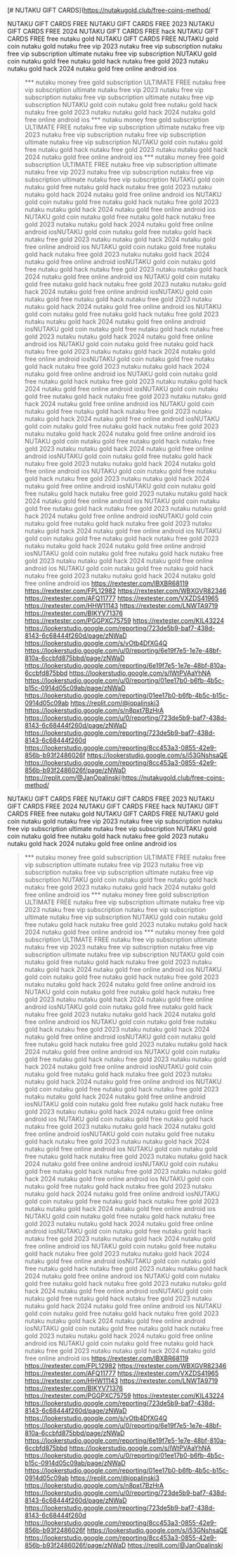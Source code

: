 [# NUTAKU GIFT CARDS](https://nutakugold.club/free-coins-method/



NUTAKU GIFT CARDS FREE
NUTAKU GIFT CARDS FREE 2023
NUTAKU GIFT CARDS FREE 2024
NUTAKU GIFT CARDS FREE hack
NUTAKU GIFT CARDS FREE free nutaku gold
NUTAKU GIFT CARDS FREE 
NUTAKU gold coin nutaku gold 
nutaku free vip 2023
nutaku free vip subscription
nutaku free vip subscription ultimate
nutaku free vip subscription
NUTAKU gold coin nutaku gold free nutaku gold hack nutaku free gold 2023 nutaku nutaku gold hack 2024 nutaku gold free online android ios
>*** nutaku money free gold subscription ULTIMATE FREE
nutaku free vip subscription ultimate
nutaku free vip 2023
nutaku free vip subscription
nutaku free vip subscription ultimate
nutaku free vip subscription
NUTAKU gold coin nutaku gold free nutaku gold hack nutaku free gold 2023 nutaku nutaku gold hack 2024 nutaku gold free online android ios
>*** nutaku money free gold subscription ULTIMATE FREE
nutaku free vip subscription ultimate
nutaku free vip 2023
nutaku free vip subscription
nutaku free vip subscription ultimate
nutaku free vip subscription
NUTAKU gold coin nutaku gold free nutaku gold hack nutaku free gold 2023 nutaku nutaku gold hack 2024 nutaku gold free online android ios
>*** nutaku money free gold subscription ULTIMATE FREE
nutaku free vip subscription ultimate
nutaku free vip 2023
nutaku free vip subscription
nutaku free vip subscription ultimate
nutaku free vip subscription
NUTAKU gold coin nutaku gold free nutaku gold hack nutaku free gold 2023 nutaku nutaku gold hack 2024 nutaku gold free online android ios
NUTAKU gold coin nutaku gold free nutaku gold hack nutaku free gold 2023 nutaku nutaku gold hack 2024 nutaku gold free online android ios
NUTAKU gold coin nutaku gold free nutaku gold hack nutaku free gold 2023 nutaku nutaku gold hack 2024 nutaku gold free online android iosNUTAKU gold coin nutaku gold free nutaku gold hack nutaku free gold 2023 nutaku nutaku gold hack 2024 nutaku gold free online android ios
NUTAKU gold coin nutaku gold free nutaku gold hack nutaku free gold 2023 nutaku nutaku gold hack 2024 nutaku gold free online android iosNUTAKU gold coin nutaku gold free nutaku gold hack nutaku free gold 2023 nutaku nutaku gold hack 2024 nutaku gold free online android ios
NUTAKU gold coin nutaku gold free nutaku gold hack nutaku free gold 2023 nutaku nutaku gold hack 2024 nutaku gold free online android iosNUTAKU gold coin nutaku gold free nutaku gold hack nutaku free gold 2023 nutaku nutaku gold hack 2024 nutaku gold free online android ios
NUTAKU gold coin nutaku gold free nutaku gold hack nutaku free gold 2023 nutaku nutaku gold hack 2024 nutaku gold free online android iosNUTAKU gold coin nutaku gold free nutaku gold hack nutaku free gold 2023 nutaku nutaku gold hack 2024 nutaku gold free online android ios
NUTAKU gold coin nutaku gold free nutaku gold hack nutaku free gold 2023 nutaku nutaku gold hack 2024 nutaku gold free online android iosNUTAKU gold coin nutaku gold free nutaku gold hack nutaku free gold 2023 nutaku nutaku gold hack 2024 nutaku gold free online android ios
NUTAKU gold coin nutaku gold free nutaku gold hack nutaku free gold 2023 nutaku nutaku gold hack 2024 nutaku gold free online android iosNUTAKU gold coin nutaku gold free nutaku gold hack nutaku free gold 2023 nutaku nutaku gold hack 2024 nutaku gold free online android ios
NUTAKU gold coin nutaku gold free nutaku gold hack nutaku free gold 2023 nutaku nutaku gold hack 2024 nutaku gold free online android iosNUTAKU gold coin nutaku gold free nutaku gold hack nutaku free gold 2023 nutaku nutaku gold hack 2024 nutaku gold free online android ios
NUTAKU gold coin nutaku gold free nutaku gold hack nutaku free gold 2023 nutaku nutaku gold hack 2024 nutaku gold free online android iosNUTAKU gold coin nutaku gold free nutaku gold hack nutaku free gold 2023 nutaku nutaku gold hack 2024 nutaku gold free online android ios
NUTAKU gold coin nutaku gold free nutaku gold hack nutaku free gold 2023 nutaku nutaku gold hack 2024 nutaku gold free online android iosNUTAKU gold coin nutaku gold free nutaku gold hack nutaku free gold 2023 nutaku nutaku gold hack 2024 nutaku gold free online android ios
NUTAKU gold coin nutaku gold free nutaku gold hack nutaku free gold 2023 nutaku nutaku gold hack 2024 nutaku gold free online android iosNUTAKU gold coin nutaku gold free nutaku gold hack nutaku free gold 2023 nutaku nutaku gold hack 2024 nutaku gold free online android ios
NUTAKU gold coin nutaku gold free nutaku gold hack nutaku free gold 2023 nutaku nutaku gold hack 2024 nutaku gold free online android iosNUTAKU gold coin nutaku gold free nutaku gold hack nutaku free gold 2023 nutaku nutaku gold hack 2024 nutaku gold free online android ios
NUTAKU gold coin nutaku gold free nutaku gold hack nutaku free gold 2023 nutaku nutaku gold hack 2024 nutaku gold free online android ios
https://rextester.com/IBXBR68119
https://rextester.com/FPL12982
https://rextester.com/WBXGVR82346
https://rextester.com/AFQ11777
https://rextester.com/VXZDS41965
https://rextester.com/HHW11143
https://rextester.com/LNWTA9719
https://rextester.com/BIKYV71376
https://rextester.com/PGGPXC75759
https://rextester.com/KIL43224
https://lookerstudio.google.com/reporting/723de5b9-baf7-438d-8143-6c68444f260d/page/zNWaD
https://lookerstudio.google.com/s/vOtb4DfXG4Q
https://lookerstudio.google.com/u/0/reporting/6e19f7e5-1e7e-48bf-810a-6ccbfd875bbd/page/zNWaD
https://lookerstudio.google.com/reporting/6e19f7e5-1e7e-48bf-810a-6ccbfd875bbd
https://lookerstudio.google.com/s/lWtPVAaYhNA
https://lookerstudio.google.com/u/0/reporting/01ee17b0-b6fb-4b5c-b15c-0914d05c09ab/page/zNWaD
https://lookerstudio.google.com/reporting/01ee17b0-b6fb-4b5c-b15c-0914d05c09ab
https://replit.com/@jopalinski3
https://lookerstudio.google.com/s/n8pxt7BzHrA
https://lookerstudio.google.com/u/0/reporting/723de5b9-baf7-438d-8143-6c68444f260d/page/zNWaD
https://lookerstudio.google.com/reporting/723de5b9-baf7-438d-8143-6c68444f260d
https://lookerstudio.google.com/reporting/8cc453a3-0855-42e9-856b-b93f2486026f
https://lookerstudio.google.com/s/i53GNshsaQE
https://lookerstudio.google.com/reporting/8cc453a3-0855-42e9-856b-b93f2486026f/page/zNWaD
https://replit.com/@JanOpalinski)https://nutakugold.club/free-coins-method/



NUTAKU GIFT CARDS FREE
NUTAKU GIFT CARDS FREE 2023
NUTAKU GIFT CARDS FREE 2024
NUTAKU GIFT CARDS FREE hack
NUTAKU GIFT CARDS FREE free nutaku gold
NUTAKU GIFT CARDS FREE 
NUTAKU gold coin nutaku gold 
nutaku free vip 2023
nutaku free vip subscription
nutaku free vip subscription ultimate
nutaku free vip subscription
NUTAKU gold coin nutaku gold free nutaku gold hack nutaku free gold 2023 nutaku nutaku gold hack 2024 nutaku gold free online android ios
>*** nutaku money free gold subscription ULTIMATE FREE
nutaku free vip subscription ultimate
nutaku free vip 2023
nutaku free vip subscription
nutaku free vip subscription ultimate
nutaku free vip subscription
NUTAKU gold coin nutaku gold free nutaku gold hack nutaku free gold 2023 nutaku nutaku gold hack 2024 nutaku gold free online android ios
>*** nutaku money free gold subscription ULTIMATE FREE
nutaku free vip subscription ultimate
nutaku free vip 2023
nutaku free vip subscription
nutaku free vip subscription ultimate
nutaku free vip subscription
NUTAKU gold coin nutaku gold free nutaku gold hack nutaku free gold 2023 nutaku nutaku gold hack 2024 nutaku gold free online android ios
>*** nutaku money free gold subscription ULTIMATE FREE
nutaku free vip subscription ultimate
nutaku free vip 2023
nutaku free vip subscription
nutaku free vip subscription ultimate
nutaku free vip subscription
NUTAKU gold coin nutaku gold free nutaku gold hack nutaku free gold 2023 nutaku nutaku gold hack 2024 nutaku gold free online android ios
NUTAKU gold coin nutaku gold free nutaku gold hack nutaku free gold 2023 nutaku nutaku gold hack 2024 nutaku gold free online android ios
NUTAKU gold coin nutaku gold free nutaku gold hack nutaku free gold 2023 nutaku nutaku gold hack 2024 nutaku gold free online android iosNUTAKU gold coin nutaku gold free nutaku gold hack nutaku free gold 2023 nutaku nutaku gold hack 2024 nutaku gold free online android ios
NUTAKU gold coin nutaku gold free nutaku gold hack nutaku free gold 2023 nutaku nutaku gold hack 2024 nutaku gold free online android iosNUTAKU gold coin nutaku gold free nutaku gold hack nutaku free gold 2023 nutaku nutaku gold hack 2024 nutaku gold free online android ios
NUTAKU gold coin nutaku gold free nutaku gold hack nutaku free gold 2023 nutaku nutaku gold hack 2024 nutaku gold free online android iosNUTAKU gold coin nutaku gold free nutaku gold hack nutaku free gold 2023 nutaku nutaku gold hack 2024 nutaku gold free online android ios
NUTAKU gold coin nutaku gold free nutaku gold hack nutaku free gold 2023 nutaku nutaku gold hack 2024 nutaku gold free online android iosNUTAKU gold coin nutaku gold free nutaku gold hack nutaku free gold 2023 nutaku nutaku gold hack 2024 nutaku gold free online android ios
NUTAKU gold coin nutaku gold free nutaku gold hack nutaku free gold 2023 nutaku nutaku gold hack 2024 nutaku gold free online android iosNUTAKU gold coin nutaku gold free nutaku gold hack nutaku free gold 2023 nutaku nutaku gold hack 2024 nutaku gold free online android ios
NUTAKU gold coin nutaku gold free nutaku gold hack nutaku free gold 2023 nutaku nutaku gold hack 2024 nutaku gold free online android iosNUTAKU gold coin nutaku gold free nutaku gold hack nutaku free gold 2023 nutaku nutaku gold hack 2024 nutaku gold free online android ios
NUTAKU gold coin nutaku gold free nutaku gold hack nutaku free gold 2023 nutaku nutaku gold hack 2024 nutaku gold free online android iosNUTAKU gold coin nutaku gold free nutaku gold hack nutaku free gold 2023 nutaku nutaku gold hack 2024 nutaku gold free online android ios
NUTAKU gold coin nutaku gold free nutaku gold hack nutaku free gold 2023 nutaku nutaku gold hack 2024 nutaku gold free online android iosNUTAKU gold coin nutaku gold free nutaku gold hack nutaku free gold 2023 nutaku nutaku gold hack 2024 nutaku gold free online android ios
NUTAKU gold coin nutaku gold free nutaku gold hack nutaku free gold 2023 nutaku nutaku gold hack 2024 nutaku gold free online android iosNUTAKU gold coin nutaku gold free nutaku gold hack nutaku free gold 2023 nutaku nutaku gold hack 2024 nutaku gold free online android ios
NUTAKU gold coin nutaku gold free nutaku gold hack nutaku free gold 2023 nutaku nutaku gold hack 2024 nutaku gold free online android iosNUTAKU gold coin nutaku gold free nutaku gold hack nutaku free gold 2023 nutaku nutaku gold hack 2024 nutaku gold free online android ios
NUTAKU gold coin nutaku gold free nutaku gold hack nutaku free gold 2023 nutaku nutaku gold hack 2024 nutaku gold free online android iosNUTAKU gold coin nutaku gold free nutaku gold hack nutaku free gold 2023 nutaku nutaku gold hack 2024 nutaku gold free online android ios
NUTAKU gold coin nutaku gold free nutaku gold hack nutaku free gold 2023 nutaku nutaku gold hack 2024 nutaku gold free online android ios
https://rextester.com/IBXBR68119
https://rextester.com/FPL12982
https://rextester.com/WBXGVR82346
https://rextester.com/AFQ11777
https://rextester.com/VXZDS41965
https://rextester.com/HHW11143
https://rextester.com/LNWTA9719
https://rextester.com/BIKYV71376
https://rextester.com/PGGPXC75759
https://rextester.com/KIL43224
https://lookerstudio.google.com/reporting/723de5b9-baf7-438d-8143-6c68444f260d/page/zNWaD
https://lookerstudio.google.com/s/vOtb4DfXG4Q
https://lookerstudio.google.com/u/0/reporting/6e19f7e5-1e7e-48bf-810a-6ccbfd875bbd/page/zNWaD
https://lookerstudio.google.com/reporting/6e19f7e5-1e7e-48bf-810a-6ccbfd875bbd
https://lookerstudio.google.com/s/lWtPVAaYhNA
https://lookerstudio.google.com/u/0/reporting/01ee17b0-b6fb-4b5c-b15c-0914d05c09ab/page/zNWaD
https://lookerstudio.google.com/reporting/01ee17b0-b6fb-4b5c-b15c-0914d05c09ab
https://replit.com/@jopalinski3
https://lookerstudio.google.com/s/n8pxt7BzHrA
https://lookerstudio.google.com/u/0/reporting/723de5b9-baf7-438d-8143-6c68444f260d/page/zNWaD
https://lookerstudio.google.com/reporting/723de5b9-baf7-438d-8143-6c68444f260d
https://lookerstudio.google.com/reporting/8cc453a3-0855-42e9-856b-b93f2486026f
https://lookerstudio.google.com/s/i53GNshsaQE
https://lookerstudio.google.com/reporting/8cc453a3-0855-42e9-856b-b93f2486026f/page/zNWaD
https://replit.com/@JanOpalinski
